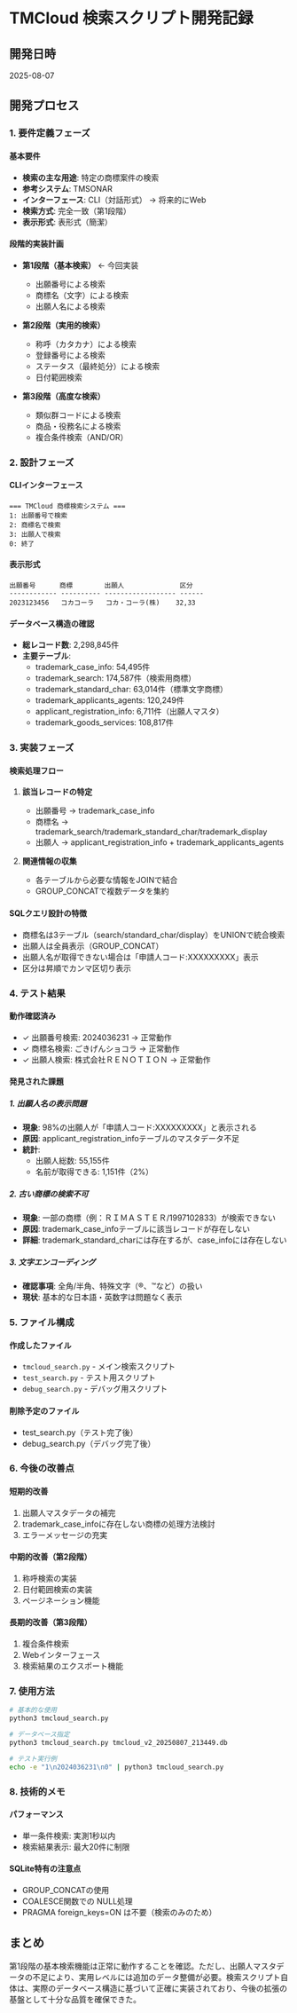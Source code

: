 # TMCloud 検索スクリプト開発記録

## 開発日時
2025-08-07

## 開発プロセス

### 1. 要件定義フェーズ

#### 基本要件
- **検索の主な用途**: 特定の商標案件の検索
- **参考システム**: TMSONAR
- **インターフェース**: CLI（対話形式） → 将来的にWeb
- **検索方式**: 完全一致（第1段階）
- **表示形式**: 表形式（簡潔）

#### 段階的実装計画
- **第1段階（基本検索）** ← 今回実装
  - 出願番号による検索
  - 商標名（文字）による検索
  - 出願人名による検索
  
- **第2段階（実用的検索）**
  - 称呼（カタカナ）による検索
  - 登録番号による検索
  - ステータス（最終処分）による検索
  - 日付範囲検索

- **第3段階（高度な検索）**
  - 類似群コードによる検索
  - 商品・役務名による検索
  - 複合条件検索（AND/OR）

### 2. 設計フェーズ

#### CLIインターフェース
```
=== TMCloud 商標検索システム ===
1: 出願番号で検索
2: 商標名で検索
3: 出願人で検索
0: 終了
```

#### 表示形式
```
出願番号      商標        出願人              区分
------------ ---------- ------------------ ------
2023123456   コカコーラ   コカ・コーラ(株)    32,33
```

#### データベース構造の確認
- **総レコード数**: 2,298,845件
- **主要テーブル**:
  - trademark_case_info: 54,495件
  - trademark_search: 174,587件（検索用商標）
  - trademark_standard_char: 63,014件（標準文字商標）
  - trademark_applicants_agents: 120,249件
  - applicant_registration_info: 6,711件（出願人マスタ）
  - trademark_goods_services: 108,817件

### 3. 実装フェーズ

#### 検索処理フロー
1. **該当レコードの特定**
   - 出願番号 → trademark_case_info
   - 商標名 → trademark_search/trademark_standard_char/trademark_display
   - 出願人 → applicant_registration_info + trademark_applicants_agents

2. **関連情報の収集**
   - 各テーブルから必要な情報をJOINで結合
   - GROUP_CONCATで複数データを集約

#### SQLクエリ設計の特徴
- 商標名は3テーブル（search/standard_char/display）をUNIONで統合検索
- 出願人は全員表示（GROUP_CONCAT）
- 出願人名が取得できない場合は「申請人コード:XXXXXXXXX」表示
- 区分は昇順でカンマ区切り表示

### 4. テスト結果

#### 動作確認済み
- ✓ 出願番号検索: 2024036231 → 正常動作
- ✓ 商標名検索: ごきげんショコラ → 正常動作
- ✓ 出願人検索: 株式会社ＲＥＮＯＴＩＯＮ → 正常動作

#### 発見された課題

##### 1. 出願人名の表示問題
- **現象**: 98%の出願人が「申請人コード:XXXXXXXXX」と表示される
- **原因**: applicant_registration_infoテーブルのマスタデータ不足
- **統計**: 
  - 出願人総数: 55,155件
  - 名前が取得できる: 1,151件（2%）

##### 2. 古い商標の検索不可
- **現象**: 一部の商標（例：ＲＩＭＡＳＴＥＲ/1997102833）が検索できない
- **原因**: trademark_case_infoテーブルに該当レコードが存在しない
- **詳細**: trademark_standard_charには存在するが、case_infoには存在しない

##### 3. 文字エンコーディング
- **確認事項**: 全角/半角、特殊文字（®、™など）の扱い
- **現状**: 基本的な日本語・英数字は問題なく表示

### 5. ファイル構成

#### 作成したファイル
- `tmcloud_search.py` - メイン検索スクリプト
- `test_search.py` - テスト用スクリプト
- `debug_search.py` - デバッグ用スクリプト

#### 削除予定のファイル
- test_search.py（テスト完了後）
- debug_search.py（デバッグ完了後）

### 6. 今後の改善点

#### 短期的改善
1. 出願人マスタデータの補完
2. trademark_case_infoに存在しない商標の処理方法検討
3. エラーメッセージの充実

#### 中期的改善（第2段階）
1. 称呼検索の実装
2. 日付範囲検索の実装
3. ページネーション機能

#### 長期的改善（第3段階）
1. 複合条件検索
2. Webインターフェース
3. 検索結果のエクスポート機能

### 7. 使用方法

```bash
# 基本的な使用
python3 tmcloud_search.py

# データベース指定
python3 tmcloud_search.py tmcloud_v2_20250807_213449.db

# テスト実行例
echo -e "1\n2024036231\n0" | python3 tmcloud_search.py
```

### 8. 技術的メモ

#### パフォーマンス
- 単一条件検索: 実測1秒以内
- 検索結果表示: 最大20件に制限

#### SQLite特有の注意点
- GROUP_CONCATの使用
- COALESCE関数での NULL処理
- PRAGMA foreign_keys=ON は不要（検索のみのため）

## まとめ

第1段階の基本検索機能は正常に動作することを確認。ただし、出願人マスタデータの不足により、実用レベルには追加のデータ整備が必要。検索スクリプト自体は、実際のデータベース構造に基づいて正確に実装されており、今後の拡張の基盤として十分な品質を確保できた。